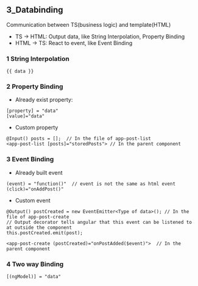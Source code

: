 ## 3_Databinding

Communication between TS(business logic) and template(HTML)
- TS -> HTML: Output data, like String Interpolation, Property Binding
- HTML -> TS: React to event, like Event Binding

### 1 String Interpolation

```
{{ data }}
```
	
### 2 Property Binding

- Already exist property:
```
[property] = "data"
[value]="data"
```
	
- Custom property
```
@Input() posts = [];  // In the file of app-post-list
<app-post-list [posts]="storedPosts"> // In the parent component
```

### 3 Event Binding
- Already built event
```
(event) = "function()"  // event is not the same as html event
(click)="onAddPost()"
```
- Custom event
```
@Output() postCreated = new EventEmitter<Type of data>(); // In the file of app-post-create 
// Output decorator tells angular that this event can be listened to at outside the component
this.postCreated.emit(post);

<app-post-create (postCreated)="onPostAdded($event)">  // In the parent component
```	

### 4 Two way Binding
```
[(ngModel)] = "data"
```

